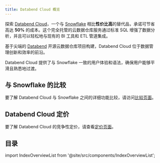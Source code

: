 ```yaml
---
title: Databend Cloud 概览
---
```


探索 [Databend Cloud](https://www.databend.cn)，一个与 [Snowflake](https://www.snowflake.com) 相比**性价比高**的替代品，承诺可节省高达 **50%** 的成本。这个完全托管的云数据仓库服务通过标准 SQL 增强了数据分析，并且可以轻松地与现有的 BI 工具和 ETL 管道集成。

基于尖端的 [Databend](https://github.com/datafuselabs/databend) 开源云数据仓库项目构建，Databend Cloud 位于数据管理创新和效率的前沿。

Databend Cloud 提供了与 Snowflake 一致的用户体验和语法，确保用户能够平滑且熟悉地过渡。

## 与 Snowflake 的比较

要了解 Databend Cloud 与 Snowflake 之间的详细功能比较，请访问[比较页面](https://www.databend.cn/comparison)。

## Databend Cloud 定价

要了解 Databend Cloud 的竞争性定价，请查看[定价页面](https://www.databend.cn/plan/)。

## 目录

import IndexOverviewList from '@site/src/components/IndexOverviewList';

<IndexOverviewList />

